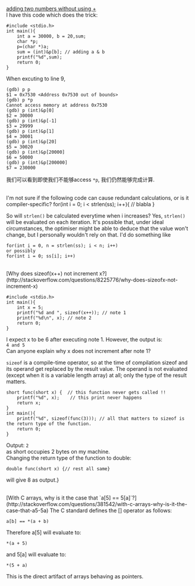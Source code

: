 [adding two numbers without using +](http://stackoverflow.com/questions/11244510/adding-two-numbers-without-using)  
I have this code which does the trick:

	#include <stdio.h>
	int main(){
		int a = 30000, b = 20,sum;
		char *p;
		p=(char *)a;
		sum = (int)&p[b]; // adding a & b
		printf("%d",sum);
		return 0;
	}
When excuting to line 9, 

	(gdb) p p
	$1 = 0x7530 <Address 0x7530 out of bounds>
	(gdb) p *p
	Cannot access memory at address 0x7530
	(gdb) p (int)&p[0]
	$2 = 30000
	(gdb) p (int)&p[-1]
	$3 = 29999
	(gdb) p (int)&p[1]
	$4 = 30001
	(gdb) p (int)&p[20]
	$5 = 30020
	(gdb) p (int)&p[20000]
	$6 = 50000
	(gdb) p (int)&p[200000]
	$7 = 230000
我们可以看到即使我们不能够access `*p`, 我们仍然能够完成计算.

<br/>
I'm not sure if the following code can cause redundant calculations, or is it compiler-specific? 
	for(int i = 0; i < strlen(ss); i++){ 
		// blabla
	} 

So will `strlen()` be calculated everytime when i increases? 
Yes, `strlen()` will be evaluated on each iteration. 
It's possible that, under ideal circumstances, the optimiser might be able to deduce that the value won't change, but I personally wouldn't rely on that. 
I'd do something like 

	for(int i = 0, n = strlen(ss); i < n; i++) 
	or possibly 
	for(int i = 0; ss[i]; i++)

<br/>
[Why does sizeof(x++) not increment x?](http://stackoverflow.com/questions/8225776/why-does-sizeofx-not-increment-x)

	#include <stdio.h>
	int main(){
		int x = 5;
		printf("%d and ", sizeof(x++)); // note 1
		printf("%d\n", x); // note 2
		return 0;
	}
I expect x to be 6 after executing note 1. However, the output is:  
`4 and 5`  
Can anyone explain why x does not increment after note 1?

`sizeof` is a compile-time operator, 
so at the time of compilation sizeof and its operand get replaced by the result value. 
The operand is not evaluated (except when it is a variable length array) at all; only the type of the result matters.

	short func(short x) {  // this function never gets called !!
		printf("%d", x);    // this print never happens
		return x;
	}
	int main(){
		printf("%d", sizeof(func(3))); // all that matters to sizeof is the return type of the function.
		return 0;
	}
Output: `2`  
as short occupies 2 bytes on my machine.  
Changing the return type of the function to double:

	double func(short x) {// rest all same}
will give 8 as output.}

<br/>
[With C arrays, why is it the case that `a[5] == 5[a]`?](http://stackoverflow.com/questions/381542/with-c-arrays-why-is-it-the-case-that-a5-5a)  
The C standard defines the [] operator as follows:

	a[b] == *(a + b)

Therefore a[5] will evaluate to:

	*(a + 5)
and 5[a] will evaluate to:

	*(5 + a)
This is the direct artifact of arrays behaving as pointers.
